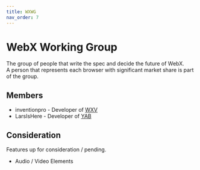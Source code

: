 ```yaml
---
title: WXWG
nav_order: 7
---
```

# WebX Working Group
The group of people that write the spec and decide the future of WebX.\
A person that represents each browser with significant market share is part of the group.

## Members
- inventionpro - Developer of [WXV](browsers/wxv.md)
- LarsIsHere - Developer of [YAB](browsers/yab.md)

## Consideration
Features up for consideration / pending.
- Audio / Video Elements